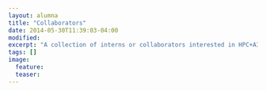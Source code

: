 ```yaml
---
layout: alumna
title: "Collaborators"
date: 2014-05-30T11:39:03-04:00
modified:
excerpt: "A collection of interns or collaborators interested in HPC+AI."
tags: []
image:
  feature:
  teaser:
---
```


 